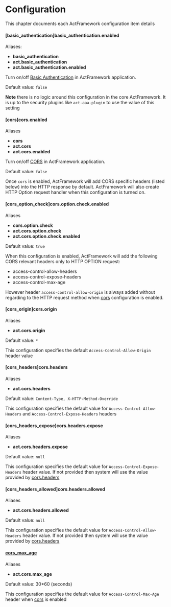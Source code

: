 <h1 data-book="configuration">Configuration</h1>

This chapter documents each ActFramework configuration item details

#### [basic_authentication]basic_authentication.enabled

Aliases:

* **basic_authentication**
* **act.basic_authentication**
* **act.basic_authentication.enabled**

Turn on/off [Basic Authentication](https://en.wikipedia.org/wiki/Basic_access_authentication) in ActFramework application.

Default value: `false`

**Note** there is no logic around this configuration in the core ActFramework. It is up to the security plugins like `act-aaa-plugin` to use the value of this setting

#### [cors]cors.enabled

Aliases

* **cors**
* **act.cors**
* **act.cors.enabled**

Turn on/off [CORS](https://en.wikipedia.org/wiki/Cross-origin_resource_sharing) in ActFramework application.

Default value: `false`

Once `cors` is enabled, ActFramework will add CORS specific headers (listed below) into the HTTP response by default. ActFramework will also create HTTP Option request handler when this configuration is turned on.

#### [cors_option_check]cors.option.check.enabled

Aliases

* **cors.option.check**
* **act.cors.option.check**
* **act.cors.option.check.enabled**

Default value: `true`

When this configuration is enabled, ActFramework will add the following CORS relevant headers only to HTTP OPTION request:

* access-control-allow-headers
* access-control-expose-headers
* access-control-max-age

However header `access-control-allow-origin` is always added without regarding to the HTTP request method when [cors](#cors) configuration is enabled.

#### [cors_origin]cors.origin

Aliases

* **act.cors.origin**

Default value: `*`

This configuration specifies the default `Access-Control-Allow-Origin` header value

#### [cors_headers]cors.headers

Aliases

* **act.cors.headers**

Default value: `Content-Type, X-HTTP-Method-Override`

This configuration specifies the default value for `Access-Control-Allow-Headers` and `Access-Control-Expose-Headers` headers

#### [cors_headers_expose]cors.headers.expose

Aliases

* **act.cors.headers.expose**

Default value: `null`

This configuration specifies the default value for `Access-Control-Expose-Headers` header value. If not provided then system will use the value provided by [cors.headers](#cors_headers)

#### [cors_headers_allowed]cors.headers.allowed

Aliases

* **act.cors.headers.allowed**

Default value: `null`

This configuration specifies the default value for `Access-Control-Allow-Headers` header value. If not provided then system will use the value provided by [cors.headers](#cors_headers)

#### [cors_max_age](cors.max_age)

Aliases

* **act.cors.max_age**

Default value: 30*60 (seconds)

This configuration specifies the default value for `Access-Control-Max-Age` header when [cors](#cors) is enabled

